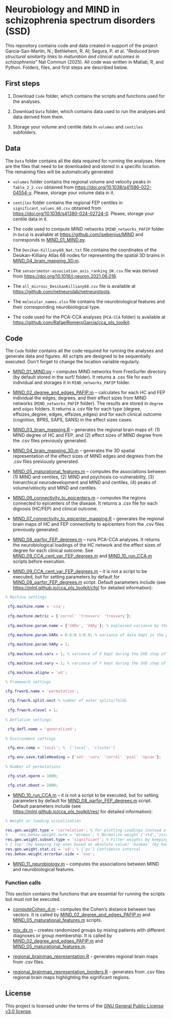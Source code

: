 # Neurobiology and MIND in schizophrenia spectrum disorders (SSD)

This repository contains code and data created in support of the project García-San-Martín, N.; Bethlehem, R. AI; Segura, P. et al. *"Reduced brain structural similarity links to maturation and clinical outcomes in schizophrenia"* Nat Commun (2025). All code was written in Matlab, R, and Python. Folders, files, and first steps are described below.

## **First steps**

1.	Download `Code` folder, which contains the scripts and functions used for the analyses.

2.	Download `Data` folder, which contains data used to run the analyses and data derived from them.

3.	Storage your volume and centile data in `volumes` and `centiles` subfolders.

## **Data**

The `Data` folder contains all the data required for running the analyses. Here are the files that need to be downloaded and stored in a specific location. The remaining files will be automatically generated:

- `volumes` folder contains the regional volume and velocity peaks in `Table_2_2.csv` obtained from https://doi.org/10.1038/s41586-022-04554-y. Please, storage your volume data in it.

- `centiles` folder contains the regional FEP centiles in `significant_values_68.csv` obtained from https://doi.org/10.1038/s41380-024-02724-0. Please, storage your centile data in it.
  
-	The code used to compute MIND networks (`MIND_networks_PAFIP` folder in `Data`) is available at https://github.com/isebenius/MIND and corresponds to [MIND_01_MIND.py](Code/MIND_01_MIND.py).

- The `Desikan-Killiany68_Nat.txt` file contains the coordinates of the Desikan-Killiany Atlas 68 nodes for representing the spatial 3D brains in [MIND_04_brain_mapping_3D.m](Code/MIND_04_brain_mapping_3D.m).

- The `sensorimotor-association_axis_ranking_DK.csv` file was derived from https://doi.org/10.1016/j.neuron.2021.06.016.

-	The `all_microsc_DesikanKilliany68.csv` file is available at https://github.com/netneurolab/netneurotools.

-	The `molecular_names.xlsx` file contains the neurobiological features and their corresponding neurobiological type.

-	The code used for the PCA-CCA analyses (`PCA-CCA` folder) is available at https://github.com/RafaelRomeroGarcia/cca_pls_toolkit.


## **Code**

The `Code` folder contains all the code required for running the analyses and generate data and figures. All scripts are designed to be sequentially executed. Don't forget to change the location variable regularly. 

-	[MIND_01_MIND.py](Code/MIND_01_MIND.py) – computes MIND networks from FreeSurfer directory (by default stored in the surf/ folder). It returns a .csv file for each individual and storages it in `MIND_networks_PAFIP` folder.

-	[MIND_02_degree_and_edges_PAFIP.m](Code/MIND_02_degree_and_edges_PAFIP.m) – calculates for each HC and FEP individual the edges, degrees, and their effect sizes from MIND networks (`MIND_networks_PAFIP` folder). The results are stored in `degree` and `edges` folders. It returns a .csv file for each type (degree, effsizes_degree, edges, effsizes_edges) and for each clinical outcome (cognition, BPRS, SAPS, SANS) in the effect sizes cases.

-	[MIND_03_brain_mapping.R](Code/MIND_03_brain_mapping.R) – generates the regional brain maps of: (1) MIND degree of HC and FEP, and (2) effect sizes of MIND degree from the .csv files previously generated.

-	[MIND_04_brain_mapping_3D.m](Code/MIND_04_brain_mapping_3D.m) – generates the 3D spatial representation of the effect sizes of MIND edges and degrees from the .csv files previously generated.

-	[MIND_05_maturational_features.m](Code/MIND_05_maturational_features.m) – computes the associations between (1) MIND and centiles, (2) MIND and psychosis co-vulnerability, (3) hierarchical neurodevelopment and MIND and centiles, (4) peaks of volume/velocity and MIND and centiles.

-	[MIND_06_connectivity_to_epicenters.m](Code/MIND_06_connectivity_to_epicenters.m) – computes the regions connected to epicenters of the disease. It returns a .csv file for each dignosis (HC/FEP) and clinical outcome.

-	[MIND_07_connectivity_to_epicenter_mapping.R](Code/MIND_07_connectivity_to_epicenter_mapping.R) – generates the regional brain maps of HC and FEP connectivity to epicenters from the .csv files previously generated.

-	[MIND_08_parfor_FEP_degrees.m](Code/MIND_08_parfor_FEP_degrees.m) – runs PCA-CCA analyses. It returns the neurobiological loadings of the HC network and the effect sizes of degree for each clinical outcome. See [MIND_09_CCA_cent_var_FEP_degrees.m](Code/MIND_09_CCA_cent_var_FEP_degrees.m) and [MIND_10_run_CCA.m](Code/MIND_10_run_CCA.m) scripts before execution.
 
-	[MIND_09_CCA_cent_var_FEP_degrees.m](Code/MIND_09_CCA_cent_var_FEP_degrees.m) – it is not a script to be executed, but for setting parameters by default for [MIND_08_parfor_FEP_degrees.m](Code/MIND_08_parfor_FEP_degrees.m) script. Default parameters include (see https://mlnl.github.io/cca_pls_toolkit/cfg/ for detailed information):

```matlab
% Machine settings

 cfg.machine.name = 'cca';
 
 cfg.machine.metric = {'correl' 'trexvarx' 'trexvary'}; 
 
 cfg.machine.param.name = {'VARx', 'VARy'}; % explained variance by the PCA components

 cfg.machine.param.VARx = 0.6:0.1:0.9; % variance of data kept in the principal components during the SVD step of PCA-CCA  
 
 cfg.machine.param.VARy = 1;   
 
 cfg.machine.svd.varx = 1; % variance of X kept during the SVD step of PCA-CCA 

 cfg.machine.svd.vary = 1; % variance of Y kept during the SVD step of PCA-CCA

 cfg.machine.alignw = 'wX';

% Framework settings

cfg.frwork.name = 'permutation';     
 
 cfg.frwork.split.nout % number of outer splits/folds
 
 cfg.frwork.nlevel = 1;
    
% Deflation settings

 cfg.defl.name = 'generalized'; 
    
% Environment settings

 cfg.env.comp = 'local'; %  ['local', 'cluster']

 cfg.env.save.tableHeading = {'set' 'varx' 'correl' 'pval' 'npcax'};
    
% Number of permutations

 cfg.stat.nperm = 1000;

 cfg.stat.nboot = 1000;

```

-	[MIND_10_run_CCA.m](Code/MIND_10_run_CCA.m) – it is not a script to be executed, but for setting parameters by default for [MIND_08_parfor_FEP_degrees.m](Code/MIND_08_parfor_FEP_degrees.m) script. Default parameters include (see https://mlnl.github.io/cca_pls_toolkit/res/ for detailed information):

```matlab
% Weight or loading visualization

res.gen.weight.type = 'correlation'; % for plotting Loadings instead of weights
%     res.behav.weight.norm = 'minmax'; % Normalize weight {'std','zscore'}
res.gen.weight.subset.type = 'significant'; % Filter weights by keeping only significant ones 
% {'top' (by keeping top ones based on absolute value) 'minmax' (by keeping top positive and negative ones)}
res.gen.weight.stat.ci = 'sd'; % {'pi'} Confidence interval
res.behav.weight.errorbar.side = 'one';

```

-	[MIND_11_neurobiology.m](Code/MIND_11_neurobiology.m) – computes the associations between MIND and neurobiological features.
  
### **Function calls**

This section contains the functions that are essential for running the scripts but must not be executed.

-	[computeCohen_d.m](Code/computeCohen_d.m) – computes the Cohen’s distance between two vectors. It is called by [MIND_02_degree_and_edges_PAFIP.m](Code/MIND_02_degree_and_edges_PAFIP.m) and [MIND_05_maturational_features.m](Code/MIND_05_maturational_features.m) scripts.

-	[mix_dx.m](Code/mix_dx.m) – creates randomized groups by mixing patients with different diagnoses or group membership. It is called by [MIND_02_degree_and_edges_PAFIP.m](Code/MIND_02_degree_and_edges_PAFIP.m) and [MIND_05_maturational_features.m](Code/MIND_05_maturational_features.m).

-	[regional_brainmap_representation.R](Code/regional_brainmap_representation.R) - generates regional brain maps from .csv files.

-	[regional_brainmap_representation_borders.R](Code/regional_brainmap_representation_borders.R) - generates from .csv files regional brain maps highlighting the significant regions.


## **License**

This project is licensed under the terms of the [GNU General Public License v3.0 license](LICENSE).
